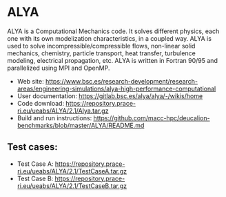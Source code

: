 # ALYA

ALYA is a Computational Mechanics code. It solves different physics, each one with its own modelization characteristics, in a coupled way. ALYA is used to solve incompressible/compressible flows, non-linear solid mechanics, chemistry, particle transport, heat transfer, turbulence modeling, electrical propagation, etc.
ALYA is written in Fortran 90/95 and parallelized using MPI and OpenMP.

- Web site: https://www.bsc.es/research-development/research-areas/engineering-simulations/alya-high-performance-computational
- User documentation: https://gitlab.bsc.es/alya/alya/-/wikis/home
- Code download: https://repository.prace-ri.eu/ueabs/ALYA/2.1/Alya.tar.gz 
- Build and run instructions: https://github.com/macc-hpc/deucalion-benchmarks/blob/master/ALYA/README.md

## Test cases:

- Test Case A: https://repository.prace-ri.eu/ueabs/ALYA/2.1/TestCaseA.tar.gz 
- Test Case B: https://repository.prace-ri.eu/ueabs/ALYA/2.1/TestCaseB.tar.gz 
